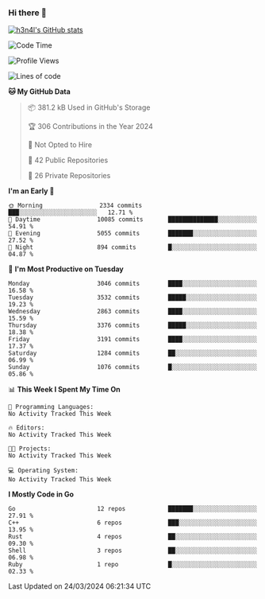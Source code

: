### Hi there 👋

[![h3n4l's GitHub stats](https://github-readme-stats.vercel.app/api?username=h3n4l&count_private=true&show_icons=true&theme=radical)](https://github.com/h3n4l/github-readme-stats)

<!--START_SECTION:waka-->
![Code Time](http://img.shields.io/badge/Code%20Time-1%2C850%20hrs%2019%20mins-blue)

![Profile Views](http://img.shields.io/badge/Profile%20Views-0-blue)

![Lines of code](https://img.shields.io/badge/From%20Hello%20World%20I%27ve%20Written-5.9%20million%20lines%20of%20code-blue)

**🐱 My GitHub Data** 

> 📦 381.2 kB Used in GitHub's Storage 
 > 
> 🏆 306 Contributions in the Year 2024
 > 
> 🚫 Not Opted to Hire
 > 
> 📜 42 Public Repositories 
 > 
> 🔑 26 Private Repositories 
 > 
**I'm an Early 🐤** 

```text
🌞 Morning                2334 commits        ███░░░░░░░░░░░░░░░░░░░░░░   12.71 % 
🌆 Daytime                10085 commits       ██████████████░░░░░░░░░░░   54.91 % 
🌃 Evening                5055 commits        ███████░░░░░░░░░░░░░░░░░░   27.52 % 
🌙 Night                  894 commits         █░░░░░░░░░░░░░░░░░░░░░░░░   04.87 % 
```
📅 **I'm Most Productive on Tuesday** 

```text
Monday                   3046 commits        ████░░░░░░░░░░░░░░░░░░░░░   16.58 % 
Tuesday                  3532 commits        █████░░░░░░░░░░░░░░░░░░░░   19.23 % 
Wednesday                2863 commits        ████░░░░░░░░░░░░░░░░░░░░░   15.59 % 
Thursday                 3376 commits        █████░░░░░░░░░░░░░░░░░░░░   18.38 % 
Friday                   3191 commits        ████░░░░░░░░░░░░░░░░░░░░░   17.37 % 
Saturday                 1284 commits        ██░░░░░░░░░░░░░░░░░░░░░░░   06.99 % 
Sunday                   1076 commits        █░░░░░░░░░░░░░░░░░░░░░░░░   05.86 % 
```


📊 **This Week I Spent My Time On** 

```text
💬 Programming Languages: 
No Activity Tracked This Week

🔥 Editors: 
No Activity Tracked This Week

🐱‍💻 Projects: 
No Activity Tracked This Week

💻 Operating System: 
No Activity Tracked This Week
```

**I Mostly Code in Go** 

```text
Go                       12 repos            ███████░░░░░░░░░░░░░░░░░░   27.91 % 
C++                      6 repos             ███░░░░░░░░░░░░░░░░░░░░░░   13.95 % 
Rust                     4 repos             ██░░░░░░░░░░░░░░░░░░░░░░░   09.30 % 
Shell                    3 repos             ██░░░░░░░░░░░░░░░░░░░░░░░   06.98 % 
Ruby                     1 repo              █░░░░░░░░░░░░░░░░░░░░░░░░   02.33 % 
```




 Last Updated on 24/03/2024 06:21:34 UTC
<!--END_SECTION:waka-->

